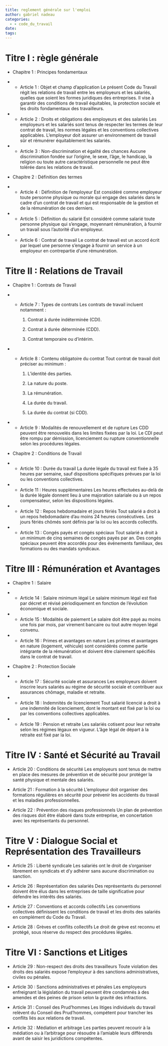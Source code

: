 ```yaml
---
title: reglement générale sur l'emploi
author: gabriel nadeau
categories:
  - - code_du_travail
date:
tags:
---
```

# Titre I : règle générale 
- Chapitre 1 : Principes fondamentaux

- - Article 1 : Objet et champ d’application
Le présent Code du Travail régit les relations de travail entre les employeurs et les salariés, quelles que soient les formes juridiques des entreprises. Il vise à garantir des conditions de travail équitables, la protection sociale et les droits fondamentaux des travailleurs.

- - Article 2 : Droits et obligations des employeurs et des salariés
Les employeurs et les salariés sont tenus de respecter les termes de leur contrat de travail, les normes légales et les conventions collectives applicables. L’employeur doit assurer un environnement de travail sûr et rémunérer équitablement les salariés.

- - Article 3 : Non-discrimination et égalité des chances
Aucune discrimination fondée sur l’origine, le sexe, l’âge, le handicap, la religion ou toute autre caractéristique personnelle ne peut être tolérée dans les relations de travail.



- Chapitre 2 : Définition des termes

- -  Article 4 : Définition de l’employeur
Est considéré comme employeur toute personne physique ou morale qui engage des salariés dans le cadre d’un contrat de travail et qui est responsable de la gestion et de la rémunération de ces derniers.

- - Article 5 : Définition du salarié
Est considéré comme salarié toute personne physique qui s’engage, moyennant rémunération, à fournir un travail sous l’autorité d’un employeur.

- - Article 6 : Contrat de travail
Le contrat de travail est un accord écrit par lequel une personne s’engage à fournir un service à un employeur en contrepartie d’une rémunération.



# Titre II : Relations de Travail

- Chapitre 1 : Contrats de Travail

- - Article 7 : Types de contrats
Les contrats de travail incluent notamment :

    1. Contrat à durée indéterminée (CDI).


    2. Contrat à durée déterminée (CDD).


    3. Contrat temporaire ou d’intérim.



- - Article 8 : Contenu obligatoire du contrat
Tout contrat de travail doit préciser au minimum :

    1. L’identité des parties.


    2. La nature du poste.


    3. La rémunération.


    4. La durée du travail.


    5. La durée du contrat (si CDD).



- - Article 9 : Modalités de renouvellement et de rupture
Les CDD peuvent être renouvelés dans les limites fixées par la loi. Le CDI peut être rompu par démission, licenciement ou rupture conventionnelle selon les procédures légales.



- Chapitre 2 : Conditions de Travail

- - Article 10 : Durée du travail
La durée légale du travail est fixée à 35 heures par semaine, sauf dispositions spécifiques prévues par la loi ou les conventions collectives.

- - Article 11 : Heures supplémentaires
Les heures effectuées au-delà de la durée légale donnent lieu à une majoration salariale ou à un repos compensateur, selon les dispositions légales.

-  - Article 12 : Repos hebdomadaire et jours fériés
Tout salarié a droit à un repos hebdomadaire d’au moins 24 heures consécutives. Les jours fériés chômés sont définis par la loi ou les accords collectifs.

- - Article 13 : Congés payés et congés spéciaux
Tout salarié a droit à un minimum de cinq semaines de congés payés par an. Des congés spéciaux peuvent être accordés pour des événements familiaux, des formations ou des mandats syndicaux.



# Titre III : Rémunération et Avantages

- Chapitre 1 : Salaire

 - - Article 14 : Salaire minimum légal
Le salaire minimum légal est fixé par décret et révisé périodiquement en fonction de l’évolution économique et sociale.

- - Article 15 : Modalités de paiement
Le salaire doit être payé au moins une fois par mois, par virement bancaire ou tout autre moyen légal convenu.

- - Article 16 : Primes et avantages en nature
Les primes et avantages en nature (logement, véhicule) sont considérés comme partie intégrante de la rémunération et doivent être clairement spécifiés dans le contrat de travail.



- Chapitre 2 : Protection Sociale

- - Article 17 : Sécurité sociale et assurances
Les employeurs doivent inscrire leurs salariés au régime de sécurité sociale et contribuer aux assurances chômage, maladie et retraite.

- - Article 18 : Indemnités de licenciement
Tout salarié licencié a droit à une indemnité de licenciement, dont le montant est fixé par la loi ou par les conventions collectives applicables.

- - Article 19 : Pension et retraite
Les salariés cotisent pour leur retraite selon les régimes légaux en vigueur. L’âge légal de départ à la retraite est fixé par la loi.



# Titre IV : Santé et Sécurité au Travail

- Article 20 : Conditions de sécurité
Les employeurs sont tenus de mettre en place des mesures de prévention et de sécurité pour protéger la santé physique et mentale des salariés.

- Article 21 : Formation à la sécurité
L’employeur doit organiser des formations régulières en sécurité pour prévenir les accidents du travail et les maladies professionnelles.

- Article 22 : Prévention des risques professionnels
Un plan de prévention des risques doit être élaboré dans toute entreprise, en concertation avec les représentants du personnel.



# Titre V : Dialogue Social et Représentation des Travailleurs

- Article 25 : Liberté syndicale
Les salariés ont le droit de s’organiser librement en syndicats et d’y adhérer sans aucune discrimination ou sanction.

- Article 26 : Représentation des salariés
Des représentants du personnel doivent être élus dans les entreprises de taille significative pour défendre les intérêts des salariés.

- Article 27 : Conventions et accords collectifs
Les conventions collectives définissent les conditions de travail et les droits des salariés en complément du Code du Travail.

- Article 28 : Grèves et conflits collectifs
Le droit de grève est reconnu et protégé, sous réserve du respect des procédures légales.



#  Titre VI : Sanctions et Litiges

- Article 29 : Non-respect des droits des travailleurs
Toute violation des droits des salariés expose l’employeur à des sanctions administratives, civiles ou pénales.

- Article 30 : Sanctions administratives et pénales
Les employeurs enfreignant la législation du travail peuvent être condamnés à des amendes et des peines de prison selon la gravité des infractions.

- Article 31 : Conseil des Prud’hommes
Les litiges individuels du travail relèvent du Conseil des Prud’hommes, compétent pour trancher les conflits liés aux relations de travail.

-  Article 32 : Médiation et arbitrage
Les parties peuvent recourir à la médiation ou à l’arbitrage pour résoudre à l’amiable leurs différends avant de saisir les juridictions compétentes.

